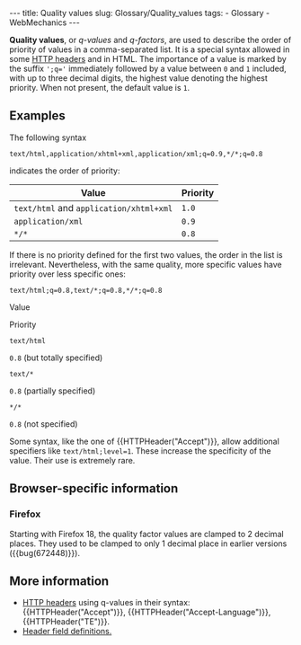 --- title: Quality values slug: Glossary/Quality\_values tags: - Glossary - WebMechanics ---

<span class="seoSummary">**Quality values**, or *q-values* and *q-factors*, are used to describe the order of priority of values in a comma-separated list. It is a special syntax allowed in some [HTTP headers](/en-US/docs/Web/HTTP/Headers) and in HTML.</span> The importance of a value is marked by the suffix `';q='` immediately followed by a value between `0` and `1` included, with up to three decimal digits, the highest value denoting the highest priority. When not present, the default value is `1`.

Examples
--------

The following syntax

    text/html,application/xhtml+xml,application/xml;q=0.9,*/*;q=0.8

indicates the order of priority:

<table><thead><tr class="header"><th>Value</th><th>Priority</th></tr></thead><tbody><tr class="odd"><td><code>text/html</code> and <code>application/xhtml+xml</code></td><td><code>1.0</code></td></tr><tr class="even"><td><code>application/xml</code></td><td><code>0.9</code></td></tr><tr class="odd"><td><code>*/*</code></td><td><code>0.8</code></td></tr></tbody></table>

If there is no priority defined for the first two values, the order in the list is irrelevant. Nevertheless, with the same quality, more specific values have priority over less specific ones:

    text/html;q=0.8,text/*;q=0.8,*/*;q=0.8

Value

Priority

`text/html`

`0.8` (but totally specified)

`text/*`

`0.8` (partially specified)

`*/*`

`0.8` (not specified)

Some syntax, like the one of {{HTTPHeader("Accept")}}, allow additional specifiers like `text/html;level=1`. These increase the specificity of the value. Their use is extremely rare.

Browser-specific information
----------------------------

### Firefox

Starting with Firefox 18, the quality factor values are clamped to 2 decimal places. They used to be clamped to only 1 decimal place in earlier versions ({{bug(672448)}}).

More information
----------------

-   [HTTP headers](/en-US/docs/Web/HTTP/Headers) using q-values in their syntax: {{HTTPHeader("Accept")}}, {{HTTPHeader("Accept-Language")}}, {{HTTPHeader("TE")}}.
-   [Header field definitions.](https://www.w3.org/Protocols/rfc2616/rfc2616-sec14.html)
